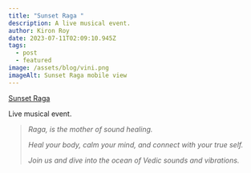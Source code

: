 ```yaml
---
title: "Sunset Raga "
description: A live musical event.
author: Kiron Roy
date: 2023-07-11T02:09:10.945Z
tags:
  - post
  - featured
image: /assets/blog/vini.png
imageAlt: Sunset Raga mobile view
---
```

<!--StartFragment-->

[Sunset Raga ](https://kironroy.dev/sunsetraga/sunsetraga)[](https://kironroy.dev/sunsetraga/sunsetraga)

<!--EndFragment-->

<!--StartFragment-->

L﻿ive musical event.

> *Raga, is the mother of sound healing.*
>
>
>
> *Heal your body, calm your mind, and connect with your true self.*
>
>
>
> *Join us and dive into the ocean of Vedic sounds and vibrations.*

<!--EndFragment-->